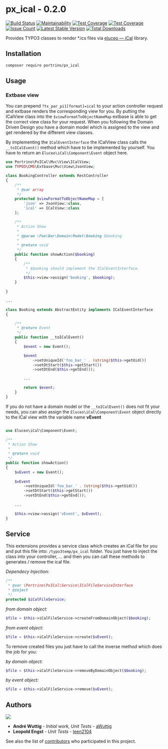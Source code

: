 # px_ical - 0.2.0
[![Build Status](https://travis-ci.org/portrino/px_ical.svg?branch=master)](https://travis-ci.org/portrino/px_ical) [![Maintainability](https://api.codeclimate.com/v1/badges/7d3d6209eb36f733aeec/maintainability)](https://codeclimate.com/github/portrino/px_ical/maintainability) [![Test Coverage](https://api.codeclimate.com/v1/badges/7d3d6209eb36f733aeec/test_coverage)](https://codeclimate.com/github/portrino/px_ical/test_coverage)
                                                                                                                                                                 [![Test Coverage](https://codeclimate.com/github/portrino/px_ical/badges/coverage.svg)](https://codeclimate.com/github/portrino/px_ical/coverage)
                                                                                                                                                                 [![Issue Count](https://codeclimate.com/github/portrino/px_ical/badges/issue_count.svg)](https://codeclimate.com/github/portrino/px_ical)
                                                                                                                                                                 [![Latest Stable Version](https://poser.pugx.org/portrino/px_ical/v/stable)](https://packagist.org/packages/portrino/px_ical)
                                                                                                                                                                 [![Total Downloads](https://poser.pugx.org/portrino/px_ical/downloads)](https://packagist.org/packages/portrino/px_ical)

Provides TYPO3 classes to render *.ics files via [eluceo — iCal](https://github.com/markuspoerschke/iCal) library.

## Installation

```sh
composer require portrino/px_ical
```

## Usage

### Extbase view

You can prepend `?tx_par_pi1[format]=ical` to your action controller request and extbase 
renders the corresponding view for you. By putting the ICalView class into the `$viewFormatToObjectNameMap`
extbase is able to get the correct view class for your request. When you following the Domain Driven Design
you have a domain model which is assigned to the view and get rendered by the different view classes.

By implementing the `ICalEventInterface` the ICalView class calls the `__toICalEvent()` method which 
have to be implemented by yourself. You have to return an `Eluceo\iCal\Component\Event` object here.

```php
use Portrino\PxICal\Mvc\View\ICalView;
use TYPO3\CMS\Extbase\Mvc\View\JsonView;

class BookingController extends RestController
{
    /**
     * @var array
     */
    protected $viewFormatToObjectNameMap = [
        'json' => JsonView::class,
        'ical' => ICalView::class
    ];

    /**
     * Action Show
     *
     * @param \Foo\Bar\Domain\Model\Booking $booking
     *
     * @return void
     */
    public function showAction($booking)
    {
        /**
         * $booking should implement the ICalEventInterface
         */
        $this->view->assign('booking', $booking);
    }
    
}

...

class Booking extends AbstractEntity implements ICalEventInterface
{

    /**
     * @return Event
     */
    public function __toICalEvent()
    {
        $event = new Event();

        $event
            ->setUniqueId('foo_bar_' . (string)$this->getUid())
            ->setDtStart($this->getStart())
            ->setDtEnd($this->getEnd());

        ...

        return $event;
    }
}
```

If you do not have a domain model or the `__toICalEvent()` does not fit your needs, you can also assign the
`Eluceo\iCal\Component\Event` object directly to the ICal view with the variable name **vEvent**

```php

use Eluceo\iCal\Component\Event;

/**
 * Action Show
 *
 * @return void
 */
public function showAction()
{
    $vEvent = new Event();
    
    $vEvent
        ->setUniqueId('foo_bar_' . (string)$this->getUid())
        ->setDtStart($this->getStart())
        ->setDtEnd($this->getEnd());
        
    ...

    $this->view->assign('vEvent', $vEvent);
}

```

## Service

This extensions provides a service class which creates an iCal file for you and put this file into: `/typo3temp/px_ical` folder.
You just have to inject the class into your controller, ... and then you can call these methods to generates / remove the ical file.

_Dependecy Injection:_

```php
/**
 * @var \Portrino\PxICal\Service\ICalFileServiceInterface
 * @inject
 */
protected $iCalFileService;
```


_from domain object:_

```php
$file = $this->iCalFileService->createFromDomainObject($booking);
```
_from event object:_

```php
$file = $this->iCalFileService->create($vEvent);
```


To remove created files you just have to call the inverse method which does the job for you:

_by domain object:_
```php
$file = $this->iCalFileService->removeByDomainObject($booking);
```

_by event object:_
```php
$file = $this->iCalFileService->remove($vEvent);
```

## Authors

![](https://avatars0.githubusercontent.com/u/726519?s=40&v=4)

* **André Wuttig** - *Initial work, Unit Tests* - [aWuttig](https://github.com/aWuttig)
* **Leopold Engst** - *Unit Tests* - [leen2104](https://github.com/leen2104)

See also the list of [contributors](https://github.com/portrino/px_ical/graphs/contributors) who participated in this project.
